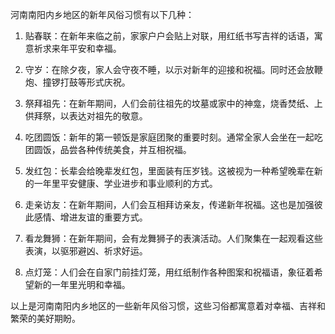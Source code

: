 
河南南阳内乡地区的新年风俗习惯有以下几种：

1. 贴春联：在新年来临之前，家家户户会贴上对联，用红纸书写吉祥的话语，寓意祈求来年平安和幸福。

2. 守岁：在除夕夜，家人会守夜不睡，以示对新年的迎接和祝福。同时还会放鞭炮、撞锣打鼓等形式庆祝。

3. 祭拜祖先：在新年期间，人们会前往祖先的坟墓或家中的神龛，烧香焚纸、上供拜祭，以表达对祖先的敬意。

4. 吃团圆饭：新年的第一顿饭是家庭团聚的重要时刻。通常全家人会坐在一起吃团圆饭，品尝各种传统美食，并互相祝福。

5. 发红包：长辈会给晚辈发红包，里面装有压岁钱。这被视为一种希望晚辈在新的一年里平安健康、学业进步和事业顺利的方式。

6. 走亲访友：在新年期间，人们会互相拜访亲友，传递新年祝福。这也是加强彼此感情、增进友谊的重要方式。

7. 看龙舞狮：在新年期间，会有龙舞狮子的表演活动。人们聚集在一起观看这些表演，以驱邪避凶、祈求好运。

8. 点灯笼：人们会在自家门前挂灯笼，用红纸制作各种图案和祝福语，象征着希望新的一年里光明和幸福。

以上是河南南阳内乡地区的一些新年风俗习惯，这些习俗都寓意着对幸福、吉祥和繁荣的美好期盼。